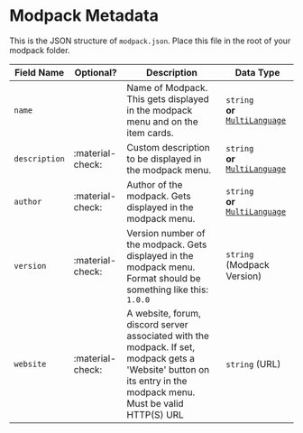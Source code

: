# Modpack Metadata

This is the JSON structure of `modpack.json`. Place this file in the root of your modpack folder.

|  Field Name |    Optional?   |                                                                           Description                                                                           |                           Data Type                          |
|-------------|----------------|-----------------------------------------------------------------------------------------------------------------------------------------------------------------|--------------------------------------------------------------|
|    `name`   |                |                                         Name of Modpack. This gets displayed in the modpack menu and on the item cards.                                         |`string`<br>**or**<br>[`MultiLanguage`](Misc/MultiLanguage.md)|
|`description`|:material-check:|                                                     Custom description to be displayed in the modpack menu.                                                     |`string`<br>**or**<br>[`MultiLanguage`](Misc/MultiLanguage.md)|
|   `author`  |:material-check:|                                                    Author of the modpack. Gets displayed in the modpack menu.                                                   |`string`<br>**or**<br>[`MultiLanguage`](Misc/MultiLanguage.md)|
|  `version`  |:material-check:|                         Version number of the modpack. Gets displayed in the modpack menu. Format should be something like this: `1.0.0`                        |                  `string` (Modpack Version)                  |
|  `website`  |:material-check:|A website, forum, discord server associated with the modpack. If set, modpack gets a 'Website' button on its entry in the modpack menu. Must be valid HTTP(S) URL|                        `string` (URL)                        |